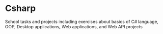 # Csharp
School tasks and projects including exercises about basics of C# language, OOP, Desktop applications, Web applications, and Web API projects
